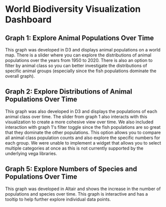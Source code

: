 # World Biodiversity Visualization Dashboard

## Graph 1: Explore Animal Populations Over Time

This graph was developed in D3 and displays animal populations on a world map. There is a slider where you can explore the distributions of animal populations over the years from 1950 to 2020. There is also an option to filter by animal class so you can better investigate the distributions of specific animal groups (especially since the fish populations dominate the overall graph).

## Graph 2: Explore Distributions of Animal Populations Over Time

This graph was also developed in D3 and displays the populations of each animal class over time. The slider from graph 1 also interacts with this visualization to create a more cohesive view over time. We also included interaction with graph 1's filter toggle since the fish populations are so great that they dominate the other populations. This option allows you to compare all animal class population counts and also explore the specific numbers for each group. We were unable to implement a widget that allows you to select multiple categories at once as this is not currently supported by the underlying vega libraries.

## Graph 5: Explore Numbers of Species and Populations Over Time

This graph was developed in Altair and shows the increase in the number of populations and species over time. This graph is interactive and has a tooltip to help further explore individual data points.